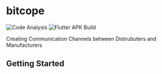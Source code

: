 # bitcope

![Code Analysis](https://github.com/Monofyi/Bitcope-Flutter/workflows/Dart/badge.svg)
![Flutter APK Build](https://github.com/Monofyi/Bitcope-Flutter/workflows/Flutter%20APK%20Build/badge.svg?branch=master)



Creating Communication Channels between Distrubuters and Manufacturers

## Getting Started


